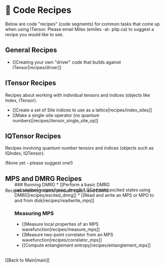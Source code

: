 # 🍴  Code Recipes #

Below are code "recipes" (code segments) for common tasks that come up when using ITensor. 
Please email Miles (emiles -at- pitp.ca) to suggest a recipe you would
like to see.

## General Recipes 

* [[Creating your own "driver" code that builds against ITensor|recipes/driver]]

## ITensor Recipes
Recipes about working with individual tensors and indices (objects like Index, ITensor).

* [[Create a set of Site indices to use as a lattice|recipes/index_sites]]
* [[Make a single-site operator (no quantum numbers)|recipes/itensor_single_site_op]]

## IQTensor Recipes
Recipes involving quantum number tensors and indices (objects such as IQIndex, IQTensor).

(None yet - please suggest one!)

## MPS and DMRG Recipes
Recipes involving matrix product states and DMRG.

<div style="margin-left:30px;margin-top:-50px;"> <!--Begin Indent-->
### Running DMRG
* [[Perform a basic DMRG calculation|recipes/basic_dmrg]]
* [[Compute excited states using DMRG|recipes/excited_dmrg]]
* [[Read and write an MPS or MPO to and from disk|recipes/readwrite_mps]]

### Measuring MPS
* [[Measure local properties of an MPS wavefunction|recipes/measure_mps]]
* [[Measure two-point correlator from an MPS wavefunction|recipes/correlator_mps]]
* [[Compute entanglement entropy|recipes/entanglement_mps]]


</div> <!--End Indent-->

<br>
[[Back to Main|main]]
